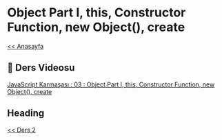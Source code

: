 # Object Part I, this, Constructor Function, new Object(), create

[<< Anasayfa](../readme.md)

## 🔗 Ders Videosu

[JavaScript Karmaşası : 03 : Object Part I, this, Constructor Function, new Object(), create](https://youtu.be/e1jKtF5cbAk)

## Heading

[<< Ders 2](../02/readme.md)